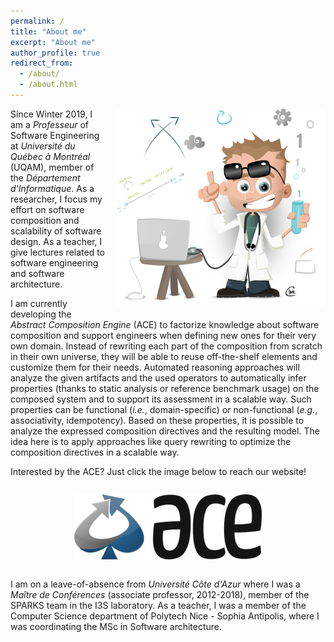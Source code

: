```yaml
---
permalink: /
title: "About me"
excerpt: "About me"
author_profile: true
redirect_from:
  - /about/
  - /about.html
---
```


<div style="float:right; margin-bottom: 1em; margin-left: 1em;">
  <img src="/images/teacher.png" />
</div>

Since Winter 2019, I am a _Professeur_ of Software Engineering at _Université du Québec à Montréal_ (UQAM), member of the _Département d'Informatique_. As a researcher, I focus my effort on software composition and scalability of software design. As a teacher, I give lectures related to software engineering and software architecture.



I am currently developing the _Abstract Composition Engine_ (ACE) to factorize knowledge about software composition and support engineers when defining new ones for their very own domain. Instead of rewriting each part of the composition from scratch in their own universe, they will be able to reuse off-the-shelf elements and customize them for their needs. Automated reasoning approaches will analyze the given artifacts and the used operators to automatically infer properties (thanks to static analysis or reference benchmark usage) on the composed system and to support its assessment in a scalable way. Such properties can be functional (_i.e._, domain-specific) or non-functional (_e.g._, associativity, idempotency).  Based on these properties, it is possible to analyze the expressed composition directives and the resulting model. The idea here is to apply approaches like query rewriting to optimize the composition directives in a scalable way.

Interested by the ACE? Just click the image below to reach our website!


<div style="margin-top: 2em; margin-bottom: 2em;" align="center">
  <a href="https://ace-design.github.io/" target="_blank"><img src="/images/ACE-blue-M.png" /></a>
</div>


I am on a leave-of-absence from _Université Côte d'Azur_ where I was a _Maître de Conférences_ (associate professor, 2012-2018), member of the SPARKS team in the I3S laboratory. As a teacher, I was a member of the Computer Science department of Polytech Nice - Sophia Antipolis, where I was coordinating the MSc in Software architecture.
